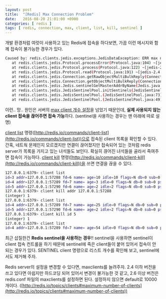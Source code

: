 ```yaml
---
layout: post
title:  "[Redis] Max Connection Problem"
date:   2016-08-20 21:01:00 +0900
categories: [ redis ]
tags: [ redis, connection, max, client, list, kill, sentinel ]
---
```


개발 환경처럼 여럿이 사용하고 있는 Redis에 접속을 하다보면, 가끔 이런 메시지와 함께 접속이 불가능한 경우가 있다.

```bash
Caused by: redis.clients.jedis.exceptions.JedisDataException: ERR max number of clients reached
   at redis.clients.jedis.Protocol.processError(Protocol.java:104) ~[jedis-2.4.2.jar:na]
   at redis.clients.jedis.Protocol.process(Protocol.java:122) ~[jedis-2.4.2.jar:na]
   at redis.clients.jedis.Protocol.read(Protocol.java:191) ~[jedis-2.4.2.jar:na]
   at redis.clients.jedis.Connection.getRawObjectMultiBulkReply(Connection.java:221) ~[jedis-2.4.2.jar:na]
   at redis.clients.jedis.Connection.getObjectMultiBulkReply(Connection.java:227) ~[jedis-2.4.2.jar:na]
   at redis.clients.jedis.Jedis.sentinelGetMasterAddrByName(Jedis.java:2950) ~[jedis-2.4.2.jar:na]
   at redis.clients.jedis.JedisSentinelPool.initSentinels(JedisSentinelPool.java:131) ~[jedis-2.4.2.jar:na]
   at redis.clients.jedis.JedisSentinelPool.(JedisSentinelPool.java:73) ~[jedis-2.4.2.jar:na]
   at redis.clients.jedis.JedisSentinelPool.(JedisSentinelPool.java:49) ~[jedis-2.4.2.jar:na]
```

이런.. 망.. 원인은 서버의 [max client 개수 설정](http://redis.io/topics/clients#maximum-number-of-clients)을 넘었기 때문인데, **실제 사용되지 않는 client 접속을 끊어주면 접속 가능**하다. (sentinel을 사용하는 경우는 맨 아래에 따로 설명)

[client list](http://redis.io/commands/client-list) 명령([http://redis.io/commands/client-list](http://redis.io/commands/client-list))으로 접속된 client 목록을 확인할 수 있다. 간혹, 네트웍 문제인지 모르겠지만 연결이 끊어졌지만 접속되어 있는 것처럼 redis server가 목록을 가지고 있는 녀석들도 보인다. 확실히 끊어진 녀석들을 골라서 죽여주면 접속이 가능하다. [client kill](http://redis.io/commands/client-kill) 명령([http://redis.io/commands/client-kill](http://redis.io/commands/client-kill))을 쓰면 연결을 끊을 수 있다.

```bash
127.0.0.1:6379> client list
id=3 addr=127.0.0.1:57288 fd=6 name= age=10 idle=10 flags=N db=0 sub=0 psub=0 multi=-1 qbuf=0 qbuf-free=0 obl=0 oll=0 omem=0 events=r cmd=client
id=4 addr=127.0.0.1:57289 fd=7 name= age=3 idle=0 flags=N db=0 sub=0 psub=0 multi=-1 qbuf=0 qbuf-free=32768 obl=0 oll=0 omem=0 events=r cmd=client
id=5 addr=127.0.0.1:57290 fd=6 name= age=2 idle=2 flags=N db=0 sub=0 psub=0 multi=-1 qbuf=0 qbuf-free=0 obl=0 oll=0 omem=0 events=r cmd=info
127.0.0.1:6379> client kill addr 127.0.0.1:57288
(integer) 1
127.0.0.1:6379> client list
id=4 addr=127.0.0.1:57289 fd=7 name= age=25 idle=0 flags=N db=0 sub=0 psub=0 multi=-1 qbuf=0 qbuf-free=32768 obl=0 oll=0 omem=0 events=r cmd=client
id=5 addr=127.0.0.1:57290 fd=6 name= age=2 idle=2 flags=N db=0 sub=0 psub=0 multi=-1 qbuf=0 qbuf-free=0 obl=0 oll=0 omem=0 events=r cmd=info
127.0.0.1:6379> client kill id 5
(integer) 1
127.0.0.1:6379> client list
id=4 addr=127.0.0.1:57289 fd=7 name= age=54 idle=0 flags=N db=0 sub=0 psub=0 multi=-1 qbuf=0 qbuf-free=32768 obl=0 oll=0 omem=0 events=r cmd=client
```

최근 삽질한건 **Redis sentinel을 사용하는 경우**!! sentinel을 사용하면 sentinel이 client 접속 컨트롤을 하기 때문에 sentinel에 죽은 client들이 붙어 있어서 접속이 안 되는 경우가 있다. SENTINEL client 명령으로 리스트 개수를 확인해 보고, sentinel에서도 제거해 주자.

Redis server의 설정을 변경할 수 있다면, maxclients를 늘려주자. 2.4 이하 버전을 쓰고 있다면 아쉽지만 하드코딩 되어 있어서 변경이 불가능한 것 같고, 2.6 이상 버전은 redis.conf 파일의 maxclients를 설정하면 된다. 설정하지 않으면 default로 10000개이다. ([http://redis.io/topics/clients#maximum-number-of-clients](http://redis.io/topics/clients#maximum-number-of-clients))
